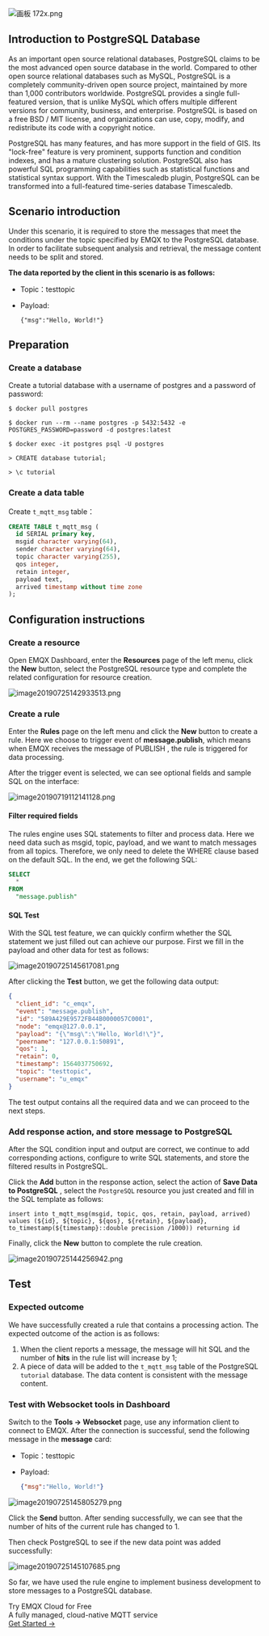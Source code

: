 ![画板 172x.png](https://assets.emqx.com/images/596a4e5f5875b53d706eb59ce09b5591.png)

## Introduction to PostgreSQL Database

As an important open source relational databases, PostgreSQL claims to be the most advanced open source database in the world. Compared to other open source relational databases such as MySQL, PostgreSQL is a completely community-driven open source project, maintained by more than 1,000 contributors worldwide. PostgreSQL provides a single full-featured version, that is unlike MySQL which offers multiple different versions for  community, business, and enterprise. PostgreSQL is based on a free BSD / MIT license, and organizations can use, copy, modify, and redistribute its code with a copyright notice.

PostgreSQL has many features, and has more support in the field of GIS. Its "lock-free" feature is very prominent, supports function and condition indexes, and has a mature clustering solution. PostgreSQL also has powerful SQL programming capabilities such as statistical functions and statistical syntax support. With the Timescaledb plugin, PostgreSQL can be transformed into a full-featured time-series database Timescaledb.



## Scenario introduction

Under this scenario, it is required to store the messages that meet the conditions under the topic specified by EMQX to the PostgreSQL database. In order to facilitate subsequent analysis and retrieval, the message content needs to be split and stored.

**The data reported by the client in this scenario is as follows:** 

- Topic：testtopic

- Payload:

  ```
  {"msg":"Hello, World!"}
  ```

## Preparation

### Create a database

Create a tutorial database with a username of postgres and a password of password:

```shell
$ docker pull postgres

$ docker run --rm --name postgres -p 5432:5432 -e POSTGRES_PASSWORD=password -d postgres:latest

$ docker exec -it postgres psql -U postgres

> CREATE database tutorial;

> \c tutorial
```



### Create a data table

Create `t_mqtt_msg`  table：

```sql
CREATE TABLE t_mqtt_msg (
  id SERIAL primary key,
  msgid character varying(64),
  sender character varying(64),
  topic character varying(255),
  qos integer,
  retain integer,
  payload text,
  arrived timestamp without time zone
);
```



## Configuration instructions

### Create a resource

Open EMQX Dashboard, enter the **Resources**  page of the left menu, click the  **New** button, select the PostgreSQL resource type and complete the related configuration for resource creation.

![image20190725142933513.png](https://assets.emqx.com/images/e71375bc88c1006c15cd8bd0b530a4fc.png)



### Create a rule

Enter the **Rules** page on the left menu and click the **New** button to create a rule. Here we choose to trigger event  of **message.publish**, which means when EMQX receives the message of PUBLISH , the rule is triggered for data processing.

After the trigger event is selected, we can see optional fields and sample SQL on the interface:

![image20190719112141128.png](https://assets.emqx.com/images/77c447a399f12a0e2bc083289830a139.png)



#### Filter required fields

The rules engine uses SQL statements to filter and process data. Here we need data such as msgid, topic, payload, and we want to match messages from all topics. Therefore, we only need to delete the WHERE clause based on the default SQL. In the end, we get the following SQL:

```sql
SELECT
  *
FROM
  "message.publish"
```



#### SQL Test

With the SQL test feature, we can quickly confirm whether the SQL statement we just filled out can achieve our purpose. First we fill in the payload and other data for test as follows:

![image20190725145617081.png](https://assets.emqx.com/images/5cb6cc54c7a2495335c32e0d0cb019d0.png)

After clicking the  **Test**  button, we get the following data output:

```json
{
  "client_id": "c_emqx",
  "event": "message.publish",
  "id": "589A429E9572FB44B0000057C0001",
  "node": "emqx@127.0.0.1",
  "payload": "{\"msg\":\"Hello, World!\"}",
  "peername": "127.0.0.1:50891",
  "qos": 1,
  "retain": 0,
  "timestamp": 1564037750692,
  "topic": "testtopic",
  "username": "u_emqx"
}
```

The test output contains all the required data and we can proceed to the next steps.



### Add response action, and store message to PostgreSQL

After the SQL condition input and output are correct, we continue to add corresponding actions, configure to write SQL statements, and store the filtered results in PostgreSQL.

Click the **Add** button in the response action, select the action of **Save Data to PostgreSQL** , select the `PostgreSQL` resource you just created and fill in the SQL template as follows:

`insert into t_mqtt_msg(msgid, topic, qos, retain, payload, arrived) values (${id}, ${topic}, ${qos}, ${retain}, ${payload}, to_timestamp(${timestamp}::double precision /1000)) returning id`

Finally, click the **New** button to complete the rule creation.

![image20190725144256942.png](https://assets.emqx.com/images/d6ffcd695037cfbf0edd0f86ae08181e.png)



## Test

### Expected outcome

We have successfully created a rule that contains a processing action. The expected outcome of the action is as follows:

1. When the client reports a message, the message will hit SQL and the number of **hits** in the rule list will increase by 1;
2. A piece of data will be added to the `t_mqtt_msg` table of the PostgreSQL` tutorial` database. The data content is consistent with the message content.



### Test with Websocket tools in Dashboard

Switch to the **Tools ->  Websocket**  page, use any information client to connect to EMQX. After the connection is successful, send the following message in the  **message** card:

- Topic：testtopic

- Payload:

  ```json
  {"msg":"Hello, World!"}
  ```

![image20190725145805279.png](https://assets.emqx.com/images/9b9e11efbab8f3b466b01ad4305c40da.png)

Click the **Send** button. After sending successfully, we can see that the number of hits of the current rule has changed to 1.

Then check PostgreSQL to see if the new data point was added successfully:

![image20190725145107685.png](https://assets.emqx.com/images/84514d56fd8c388e713bc7dba245412a.png)

So far, we have used the rule engine to implement business development to store messages to a PostgreSQL database.


<section class="promotion">
    <div>
        Try EMQX Cloud for Free
        <div class="is-size-14 is-text-normal has-text-weight-normal">A fully managed, cloud-native MQTT service</div>
    </div>
    <a href="https://www.emqx.com/en/signup?continue=https://cloud-intl.emqx.com/console/deployments/0?oper=new" class="button is-gradient px-5">Get Started →</a>
</section>
